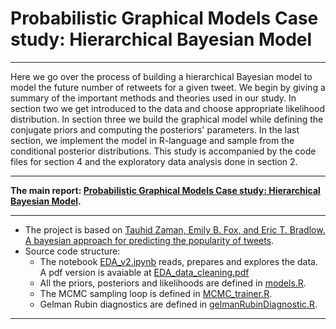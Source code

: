 # Probabilistic Graphical Models Case study: Hierarchical Bayesian Model  
-----
Here we go over the process of building a hierarchical Bayesian model to model the future
number of retweets for a given tweet. We begin by giving a summary of the important
methods and theories used in our study. In section two we get introduced to the data and
choose appropriate likelihood distribution. In section three we build the graphical model
while defining the conjugate priors and computing the posteriors' parameters. In the last
section, we implement the model in R-language and sample from the conditional posterior
distributions. This study is accompanied by the code files for section 4 and the exploratory
data analysis done in section 2.

_____________________________________________________

**The main report: [Probabilistic Graphical Models Case study: Hierarchical
Bayesian Model](https://github.com/khaledfouda/bayesian-retweet-count-model/blob/main/case_study__Hierarchical_Bayesian_Model_A4.pdf).**   

-------------

- The project is based on [Tauhid Zaman, Emily B. Fox, and Eric T. Bradlow. A bayesian approach for predicting the
popularity of tweets](https://arxiv.org/abs/1304.6777v3).  
- Source code structure:
  - The notebook [EDA_v2.ipynb](https://github.com/khaledfouda/bayesian-retweet-count-model/blob/main/src/EDA_v2.ipynb) reads, prepares and explores the data. A pdf version is avaiable  at [EDA_data_cleaning.pdf](https://github.com/khaledfouda/bayesian-retweet-count-model/blob/main/report/EDA_data_cleaning.pdf)
  - All the priors, posteriors and likelihoods are defined in [models.R](https://github.com/khaledfouda/bayesian-retweet-count-model/blob/main/src/models.R).
  - The MCMC sampling loop is defined in [MCMC_trainer.R](https://github.com/khaledfouda/bayesian-retweet-count-model/blob/main/src/MCMC_trainer.R).
  - Gelman Rubin diagnostics are defined in [gelmanRubinDiagnostic.R](https://github.com/khaledfouda/bayesian-retweet-count-model/blob/main/src/gelmanRubinDiagnostic.R).

_________________________
